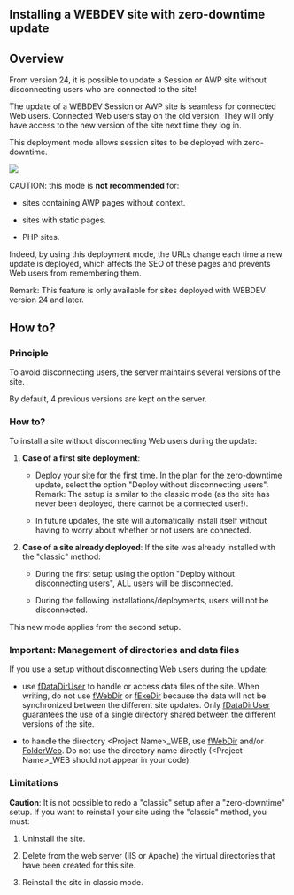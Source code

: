 
## Installing a WEBDEV site with zero-downtime update
			

<a name="NOTE1"></a>
<a name="NOTE1_1"></a>


## Overview
<a name="overview_ELTTEXTE000141"></a>
From version 24, it is possible to update a Session or AWP site without disconnecting users who are connected to the site!

The update of a WEBDEV Session or AWP site is seamless for connected Web users. Connected Web users stay on the old version. They will only have access to the new version of the site next time they log in. 

This deployment mode allows session sites to be deployed with zero-downtime. 


![](https://doc.pcsoft.fr/en-US/images/image.awp?langid=3&name=D%E9ploiement_sans_deconnexion%20-%20HC%20N%B0002.gif)


CAUTION: this mode is **not recommended** for: 

- sites containing AWP pages without context.

- sites with static pages. 

- PHP sites. 


Indeed, by using this deployment mode, the URLs change each time a new update is deployed, which affects the SEO of these pages and prevents Web users from remembering them. 

Remark: This feature is only available for sites deployed with WEBDEV version 24 and later. 

<a name="NOTE2"></a>
<a name="NOTE2_1"></a>


## How to?
<a name="how_ELTTEXTE000165"></a>


### Principle
<a name="principle_ELTPARAGRAPHE000033"></a>

To avoid disconnecting users, the server maintains several versions of the site. 

By default, 4 previous versions are kept on the server. 




### How to?
<a name="how_ELTPARAGRAPHE000041"></a>

To install a site without disconnecting Web users during the update: 

1. **Case of a first site deployment**: 

	- Deploy your site for the first time. 
			In the plan for the zero-downtime update, select the option "Deploy without disconnecting users". 
			Remark: The setup is similar to the classic mode (as the site has never been deployed, there cannot be a connected user!).

	- In future updates, the site will automatically install itself without having to worry about whether or not users are connected.




2. **Case of a site already deployed**: If the site was already installed with the "classic" method: 

	- During the first setup using the option "Deploy without disconnecting users", ALL users will be disconnected. 

	- During the following installations/deployments, users will not be disconnected. 


This new mode applies from the second setup.







### Important: Management of directories and data files
<a name="important_management_directories_and_data_files_ELTPARAGRAPHE000061"></a>

If you use a setup without disconnecting Web users during the update: 

- use [fDataDirUser](../WDLang1/3036071.md) to handle or access data files of the site. When writing, do not use [fWebDir](../WDLang1/3036052.md) or [fExeDir](../WDLang1/3036049.md) because the data will not be synchronized between the different site updates. Only [fDataDirUser](../WDLang1/3036071.md) guarantees the use of a single directory shared between the different versions of the site. 

- to handle the directory &lt;Project Name&gt;_WEB, use [fWebDir](../WDLang1/3036052.md) and/or [FolderWeb](../WDLang2/3012015.md). Do not use the directory name directly (&lt;Project Name&gt;_WEB should not appear in your code). 







### Limitations
<a name="limitations_ELTPARAGRAPHE000088"></a>

**Caution**: It is not possible to redo a "classic" setup after a "zero-downtime" setup. If you want to reinstall your site using the "classic" method, you must: 

1. Uninstall the site.

2. Delete from the web server (IIS or Apache) the virtual directories that have been created for this site.

3. Reinstall the site in classic mode.





